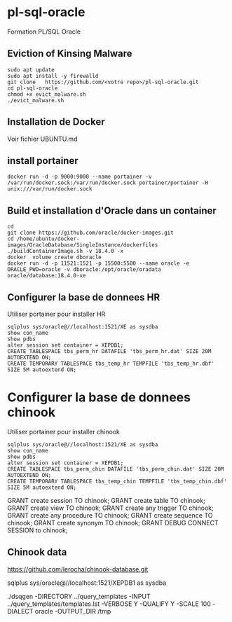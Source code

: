 # pl-sql-oracle
Formation PL/SQL Oracle

## Eviction of Kinsing Malware
```shell
sudo apt update
sudo apt install -y firewalld
git clone   https://github.com/<votre repo>/pl-sql-oracle.git
cd pl-sql-oracle
chmod +x evict_malware.sh
./evict_malware.sh
```
## Installation de Docker
Voir fichier UBUNTU.md

## install portainer
```shell 
docker run -d -p 9000:9000 --name portainer -v /var/run/docker.sock:/var/run/docker.sock portainer/portainer -H unix:///var/run/docker.sock 
```

## Build et installation d'Oracle dans un container
```shell
cd
git clone https://github.com/oracle/docker-images.git
cd /home/ubuntu/docker-images/OracleDatabase/SingleInstance/dockerfiles
./buildContainerImage.sh -v 18.4.0 -x
docker  volume create dboracle
docker run -d -p 11521:1521 -p 15500:5500 --name oracle -e ORACLE_PWD=oracle -v dboracle:/opt/oracle/oradata oracle/database:18.4.0-xe
```


## Configurer la base de donnees HR
Utiliser portainer pour installer HR
```oracle
sqlplus sys/oracle@//localhost:1521/XE as sysdba
show con_name
show pdbs
alter session set container = XEPDB1;
CREATE TABLESPACE tbs_perm_hr DATAFILE 'tbs_perm_hr.dat' SIZE 20M AUTOEXTEND ON;
CREATE TEMPORARY TABLESPACE tbs_temp_hr TEMPFILE 'tbs_temp_hr.dbf' SIZE 5M autoextend ON;
```


# Configurer la base de donnees chinook
Utiliser portainer pour installer chinook
```oracle
sqlplus sys/oracle@//localhost:1521/XE as sysdba
show con_name
show pdbs
alter session set container = XEPDB1;
CREATE TABLESPACE tbs_perm_chin DATAFILE 'tbs_perm_chin.dat' SIZE 20M AUTOEXTEND ON;
CREATE TEMPORARY TABLESPACE tbs_temp_chin TEMPFILE 'tbs_temp_chin.dbf' SIZE 5M autoextend ON;
```

GRANT create session TO chinook;
GRANT create table TO chinook;
GRANT create view TO chinook;
GRANT create any trigger TO chinook;
GRANT create any procedure TO chinook;
GRANT create sequence TO chinook;
GRANT create synonym TO chinook;
GRANT DEBUG CONNECT SESSION to chinook;

## Chinook data
https://github.com/lerocha/chinook-database.git


sqlplus sys/oracle@//localhost:1521/XEPDB1 as sysdba

./dsqgen -DIRECTORY ../query_templates -INPUT ../query_templates/templates.lst -VERBOSE Y -QUALIFY Y -SCALE 100 -DIALECT oracle -OUTPUT_DIR /tmp